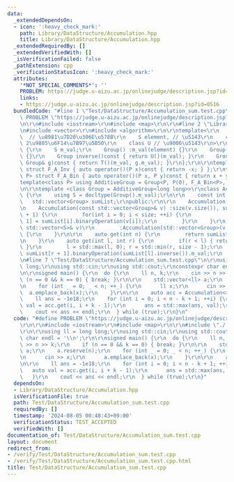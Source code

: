```yaml
---
data:
  _extendedDependsOn:
  - icon: ':heavy_check_mark:'
    path: Library/DataStructure/Accumulation.hpp
    title: Library/DataStructure/Accumulation.hpp
  _extendedRequiredBy: []
  _extendedVerifiedWith: []
  _isVerificationFailed: false
  _pathExtension: cpp
  _verificationStatusIcon: ':heavy_check_mark:'
  attributes:
    '*NOT_SPECIAL_COMMENTS*': ''
    PROBLEM: https://judge.u-aizu.ac.jp/onlinejudge/description.jsp?id=0516
    links:
    - https://judge.u-aizu.ac.jp/onlinejudge/description.jsp?id=0516
  bundledCode: "#line 1 \"Test/DataStructure/Accumulation_sum.test.cpp\"\n#define\
    \ PROBLEM \"https://judge.u-aizu.ac.jp/onlinejudge/description.jsp?id=0516\"\r\
    \n\r\n#include <iostream>\r\n#include <map>\r\n\r\n#line 2 \"Library/DataStructure/Accumulation.hpp\"\
    \n#include <vector>\r\n#include <algorithm>\r\n\r\ntemplate<\r\n    class S, \
    \  // \u8981\u7D20\u306E\u578B\r\n    S element, // \u5143\r\n    class T, //\
    \ 2\u9805\u6F14\u7B97\u5B50\r\n    class U // \u9006\u5143\r\n>\r\nstruct Group\
    \ {\r\n    S m_val;\r\n    Group() :m_val(element) {}\r\n    Group(S val) :m_val(val)\
    \ {}\r\n    Group inverse()const { return U()(m_val); }\r\n    Group binaryOperation(const\
    \ Group& g)const { return T()(m_val, g.m_val); }\r\n};\r\n\r\ntemplate<class P>\
    \ struct F_A_Inv { auto operator()(P x)const { return -x; } };\r\ntemplate<class\
    \ P> struct F_A_Bin { auto operator()(P x, P y)const { return x + y; } };\r\n\
    template<class P> using AdditiveGroup = Group<P, P(0), F_A_Bin<P>, F_A_Inv<P>>;\r\
    \n\r\ntemplate <class Group = AdditiveGroup<long long>>\r\nclass Accumulation\
    \ {\r\n    using S = decltype(Group().m_val);\r\n\r\n    const int size;\r\n \
    \   std::vector<Group> sumList;\r\npublic:\r\n\r\n    Accumulation() = delete;\r\
    \n    Accumulation(const std::vector<Group>& v) :size(v.size()), sumList(size\
    \ + 1) {\r\n        for(int i = 0; i < size; ++i) {\r\n            sumList[i +\
    \ 1] = sumList[i].binaryOperation(v[i]);\r\n        }\r\n    }\r\n    Accumulation(const\
    \ std::vector<S>& v)\r\n        :Accumulation(std::vector<Group>(v.begin(), v.end()))\
    \ {\r\n    }\r\n\r\n    auto get(int n) {\r\n        return sumList[n + 1].m_val;\r\
    \n    }\r\n    auto get(int l, int r) {\r\n        if(r < l) { return Group().m_val;\
    \ }\r\n        l = std::max(l, 0); r = std::min(r, size - 1);\r\n        return\
    \ sumList[r + 1].binaryOperation(sumList[l].inverse()).m_val;\r\n    }\r\n};\r\
    \n#line 7 \"Test/DataStructure/Accumulation_sum.test.cpp\"\n\r\nusing ll = long\
    \ long;\r\nusing std::cin;\r\nusing std::cout;\r\nconstexpr char endl = '\\n';\r\
    \n\r\nsigned main() {\r\n  do {\r\n    ll n, k;\r\n    cin >> n >> k;\r\n    if\
    \ (n == 0 && k == 0) { break; }\r\n\r\n    std::vector<ll> a;\r\n    a.reserve(n);\r\
    \n    for (int _ = 0; _ < n; ++_) {\r\n      ll x;\r\n      cin >> x;\r\n    \
    \  a.emplace_back(x);\r\n    }\r\n\r\n    auto acc = Accumulation<>(a);\r\n\r\n\
    \    ll ans = -1e18;\r\n    for (int i = 0; i < n - k + 1; ++i) {\r\n      auto\
    \ val = acc.get(i, i + k - 1);\r\n      ans = std::max(ans, val);\r\n    }\r\n\
    \    cout << ans << endl;\r\n  } while (true);\r\n}\n"
  code: "#define PROBLEM \"https://judge.u-aizu.ac.jp/onlinejudge/description.jsp?id=0516\"\
    \r\n\r\n#include <iostream>\r\n#include <map>\r\n\r\n#include \"./../../Library/DataStructure/Accumulation.hpp\"\
    \r\n\r\nusing ll = long long;\r\nusing std::cin;\r\nusing std::cout;\r\nconstexpr\
    \ char endl = '\\n';\r\n\r\nsigned main() {\r\n  do {\r\n    ll n, k;\r\n    cin\
    \ >> n >> k;\r\n    if (n == 0 && k == 0) { break; }\r\n\r\n    std::vector<ll>\
    \ a;\r\n    a.reserve(n);\r\n    for (int _ = 0; _ < n; ++_) {\r\n      ll x;\r\
    \n      cin >> x;\r\n      a.emplace_back(x);\r\n    }\r\n\r\n    auto acc = Accumulation<>(a);\r\
    \n\r\n    ll ans = -1e18;\r\n    for (int i = 0; i < n - k + 1; ++i) {\r\n   \
    \   auto val = acc.get(i, i + k - 1);\r\n      ans = std::max(ans, val);\r\n \
    \   }\r\n    cout << ans << endl;\r\n  } while (true);\r\n}"
  dependsOn:
  - Library/DataStructure/Accumulation.hpp
  isVerificationFile: true
  path: Test/DataStructure/Accumulation_sum.test.cpp
  requiredBy: []
  timestamp: '2024-08-05 00:48:43+09:00'
  verificationStatus: TEST_ACCEPTED
  verifiedWith: []
documentation_of: Test/DataStructure/Accumulation_sum.test.cpp
layout: document
redirect_from:
- /verify/Test/DataStructure/Accumulation_sum.test.cpp
- /verify/Test/DataStructure/Accumulation_sum.test.cpp.html
title: Test/DataStructure/Accumulation_sum.test.cpp
---
```

